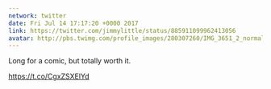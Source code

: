 ```yaml
---
network: twitter
date: Fri Jul 14 17:17:20 +0000 2017
link: https://twitter.com/jimmylittle/status/885911099962413056
avatar: http://pbs.twimg.com/profile_images/280307260/IMG_3651_2_normal.jpg
---
```


Long for a comic, but totally worth it.

https://t.co/CgxZSXElYd
